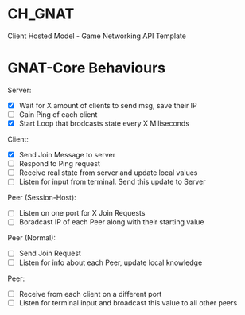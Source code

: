 # CH_GNAT
Client Hosted Model - Game Networking API Template

# GNAT-Core Behaviours
Server:
 - [X] Wait for X amount of clients to send msg, save their IP
 - [ ] Gain Ping of each client
 - [X] Start Loop that brodcasts state every X Miliseconds

Client:
 - [X] Send Join Message to server
 - [ ] Respond to Ping request
 - [ ] Receive real state from server and update local values 
 - [ ] Listen for input from terminal. Send this update to Server
 
Peer (Session-Host):
 - [ ] Listen on one port for X Join Requests
 - [ ] Boradcast IP of each Peer along with their starting value

Peer (Normal):
 - [ ] Send Join Request
 - [ ] Listen for info about each Peer, update local knowledge

Peer:
 - [ ] Receive from each client on a different port
 - [ ] Listen for terminal input and broadcast this value to all other peers
